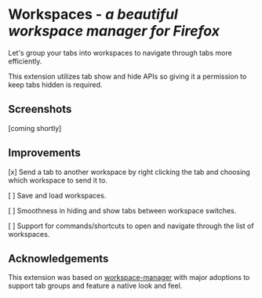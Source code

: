 # Workspaces - _a beautiful workspace manager for Firefox_

Let's group your tabs into workspaces to navigate through tabs more efficiently.

This extension utilizes tab show and hide APIs so giving it a permission to keep tabs hidden is required.

## Screenshots

[coming shortly]

## Improvements

[x] Send a tab to another workspace by right clicking the tab and choosing which workspace to send it to.

[ ] Save and load workspaces.

[ ] Smoothness in hiding and show tabs between workspace switches.

[ ] Support for commands/shortcuts to open and navigate through the list of workspaces.

## Acknowledgements

This extension was based on [workspace-manager](https://addons.mozilla.org/de/firefox/addon/workspace-manager/) with major adoptions to support tab groups and feature a native look and feel.